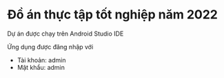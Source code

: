 # Đồ án thực tập tốt nghiệp năm 2022
Dự án được chạy trên Android Studio IDE

Ứng dụng được đăng nhập với
- Tài khoản: admin
- Mật khẩu: admin
